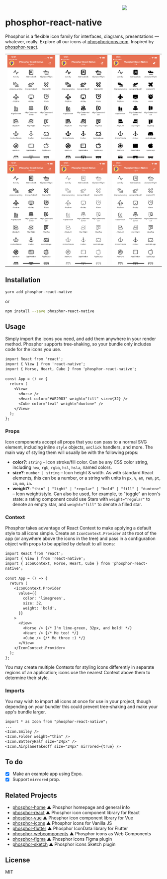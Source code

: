 <img src="/meta/phosphor-mark-tight-yellow.png" width="128" align="right" />

# phosphor-react-native

Phosphor is a flexible icon family for interfaces, diagrams, presentations — whatever, really. Explore all our icons at [phosphoricons.com](https://phosphoricons.com).
Inspired by [phosphor-react](https://github.com/phosphor-icons/phosphor-react).

<table>
<tr>
	<td><img src="/meta/example-regular.png" />
	<td><img src="/meta/example-bold.png" />
	<td><img src="/meta/example-fill.png" />
<tr>
	<td><img src="/meta/example-duotone.png" />
	<td><img src="/meta/example-thin.png" />
	<td><img src="/meta/example-light.png" />
</table>

## Installation

```bash
yarn add phosphor-react-native
```

or

```bash
npm install --save phosphor-react-native
```

## Usage

Simply import the icons you need, and add them anywhere in your render method. Phosphor supports tree-shaking, so your bundle only includes code for the icons you use.

```tsx
import React from 'react';
import { View } from 'react-native';
import { Horse, Heart, Cube } from 'phosphor-react-native';

const App = () => {
  return (
    <View>
      <Horse />
      <Heart color="#AE2983" weight="fill" size={32} />
      <Cube color="teal" weight="duotone" />
    </View>
  );
};
```

### Props

Icon components accept all props that you can pass to a normal SVG element, including inline `style` objects, `onClick` handlers, and more. The main way of styling them will usually be with the following props:

- **color?**: `string` – Icon stroke/fill color. Can be any CSS color string, including `hex`, `rgb`, `rgba`, `hsl`, `hsla`, named colors.
- **size?**: `number | string` – Icon height & width. As with standard React elements, this can be a number, or a string with units in `px`, `%`, `em`, `rem`, `pt`, `cm`, `mm`, `in`.
- **weight?**: `"thin" | "light" | "regular" | "bold" | "fill" | "duotone"` – Icon weight/style. Can also be used, for example, to "toggle" an icon's state: a rating component could use Stars with `weight="regular"` to denote an empty star, and `weight="fill"` to denote a filled star.

### Context

Phosphor takes advantage of React Context to make applying a default style to all icons simple. Create an `IconContext.Provider` at the root of the app (or anywhere above the icons in the tree) and pass in a configuration object with props to be applied by default to all icons:

```tsx
import React from 'react';
import { View } from 'react-native';
import { IconContext, Horse, Heart, Cube } from 'phosphor-react-native';

const App = () => {
  return (
    <IconContext.Provider
      value={{
        color: 'limegreen',
        size: 32,
        weight: 'bold',
      }}
    >
      <View>
        <Horse /> {/* I'm lime-green, 32px, and bold! */}
        <Heart /> {/* Me too! */}
        <Cube /> {/* Me three :) */}
      </View>
    </IconContext.Provider>
  );
};
```

You may create multiple Contexts for styling icons differently in separate regions of an application; icons use the nearest Context above them to determine their style.

### Imports

You may wish to import all icons at once for use in your project, though depending on your bundler this could prevent tree-shaking and make your app's bundle larger.

```tsx
import * as Icon from "phosphor-react-native";
...
<Icon.Smiley />
<Icon.Folder weight="thin" />
<Icon.BatteryHalf size="24px" />
<Icon.AirplaneTakeoff size="24px" mirrored={true} />
```

## To do

- [x] Make an example app using Expo.
- [x] Support `mirrored` prop.

## Related Projects

- [phosphor-home](https://github.com/phosphor-icons/phosphor-home) ▲ Phosphor homepage and general info
- [phosphor-react](https://github.com/phosphor-icons/phosphor-react) ▲ Phosphor icon component library for React
- [phosphor-vue](https://github.com/phosphor-icons/phosphor-vue) ▲ Phosphor icon component library for Vue
- [phosphor-icons](https://github.com/phosphor-icons/phosphor-icons) ▲ Phosphor icons for Vanilla JS
- [phosphor-flutter](https://github.com/phosphor-icons/phosphor-flutter) ▲ Phosphor IconData library for Flutter
- [phosphor-webcomponents](https://github.com/phosphor-icons/phosphor-webcomponents) ▲ Phosphor icons as Web Components
- [phosphor-figma](https://github.com/phosphor-icons/phosphor-figma) ▲ Phosphor icons Figma plugin
- [phosphor-sketch](https://github.com/phosphor-icons/phosphor-sketch) ▲ Phosphor icons Sketch plugin

## License

MIT
